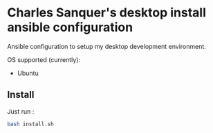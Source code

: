 Charles Sanquer's desktop install ansible configuration
=======================================================

Ansible configuration to setup my desktop development environment.

OS supported (currently):
* Ubuntu


Install
-------

Just run :

```bash
bash install.sh
```

